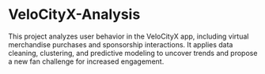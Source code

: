 # VeloCityX-Analysis
This project analyzes user behavior in the VeloCityX app, including virtual merchandise purchases and sponsorship interactions. It applies data cleaning, clustering, and predictive modeling to uncover trends and propose a new fan challenge for increased engagement.
